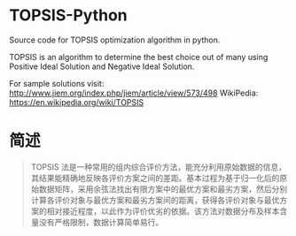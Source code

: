 # TOPSIS-Python
Source code for TOPSIS optimization algorithm in python.

TOPSIS is an algorithm to determine the best choice out of many using Positive Ideal Solution and Negative Ideal Solution.

For sample solutions visit: http://www.jiem.org/index.php/jiem/article/view/573/498
WikiPedia: https://en.wikipedia.org/wiki/TOPSIS

# 简述
>TOPSIS 法是一种常用的组内综合评价方法，能充分利用原始数据的信息，其结果能精确地反映各评价方案之间的差距。基本过程为基于归一化后的原始数据矩阵，采用余弦法找出有限方案中的最优方案和最劣方案，然后分别计算各评价对象与最优方案和最劣方案间的距离，获得各评价对象与最优方案的相对接近程度，以此作为评价优劣的依据。该方法对数据分布及样本含量没有严格限制，数据计算简单易行。